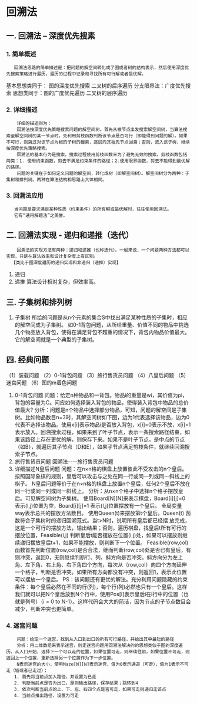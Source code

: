 # 回溯法
## 一. 回溯法 – 深度优先搜素
### 1. 简单概述
       回溯法思路的简单描述是：把问题的解空间转化成了图或者树的结构表示，然后使用深度优先搜索策略进行遍历，遍历的过程中记录和寻找所有可行解或者最优解。
基本思想类同于：
图的深度优先搜索
二叉树的后序遍历
分支限界法：广度优先搜索
思想类同于：图的广度优先遍历
二叉树的层序遍历
### 2. 详细描述
        详细的描述则为：
        回溯法按深度优先策略搜索问题的解空间树。首先从根节点出发搜索解空间树，当算法搜索至解空间树的某一节点时，先利用剪枝函数判断该节点是否可行（即能得到问题的解）。如果不可行，则跳过对该节点为根的子树的搜索，逐层向其祖先节点回溯；否则，进入该子树，继续按深度优先策略搜索。
        回溯法的基本行为是搜索，搜索过程使用剪枝函数来为了避免无效的搜索。剪枝函数包括两类：1. 使用约束函数，剪去不满足约束条件的路径；2.使用限界函数，剪去不能得到最优解的路径。
        问题的关键在于如何定义问题的解空间，转化成树（即解空间树）。解空间树分为两种：子集树和排列树。两种在算法结构和思路上大体相同。
### 3. 回溯法应用
       当问题是要求满足某种性质（约束条件）的所有解或最优解时，往往使用回溯法。
       它有“通用解题法”之美誉。
## 二. 回溯法实现 - 递归和递推（迭代）
        回溯法的实现方法有两种：递归和递推（也称迭代）。一般来说，一个问题两种方法都可以实现，只是在算法效率和设计复杂度上有区别。
      【类比于图深度遍历的递归实现和非递归（递推）实现】
1. 递归
2. 递推
      算法设计相对复杂，但效率高。
## 三. 子集树和排列树
1. 子集树
       所给的问题是从n个元素的集合S中找出满足某种性质的子集时，相应的解空间成为子集树。
如0-1背包问题，从所给重量、价值不同的物品中挑选几个物品放入背包，使得在满足背包不超重的情况下，背包内物品价值最大。它的解空间就是一个典型的子集树。
## 四. 经典问题
（1）装载问题
（2）0-1背包问题
（3）旅行售货员问题
（4）八皇后问题
（5）迷宫问题
（6）图的m着色问题
1. 0-1背包问题
        问题：给定n种物品和一背包。物品i的重量是wi，其价值为pi，背包的容量为C。问应如何选择装入背包的物品，使得装入背包中物品的总价值最大?
        分析：问题是n个物品中选择部分物品，可知，问题的解空间是子集树。比如物品数目n=3时，其解空间树如下图，边为1代表选择该物品，边为0代表不选择该物品。使用x[i]表示物品i是否放入背包，x[i]=0表示不放，x[i]=1表示放入。回溯搜索过程，如果来到了叶子节点，表示一条搜索路径结束，如果该路径上存在更优的解，则保存下来。如果不是叶子节点，是中点的节点（如B），就遍历其子节点（D和E），如果子节点满足剪枝条件，就继续回溯搜索子节点。
2. 旅行售货员问题
      回溯法----旅行售货员问题
3. 详细描述N皇后问题
       问题：在n×n格的棋盘上放置彼此不受攻击的n个皇后。按照国际象棋的规则，皇后可以攻击与之处在同一行或同一列或同一斜线上的棋子。
       N皇后问题等价于在n×n格的棋盘上放置n个皇后，任何2个皇后不放在同一行或同一列或同一斜线上。
      分析：从n×n个格子中选择n个格子摆放皇后。可见解空间树为子集树。
      使用Board[N][N]来表示棋盘，Board[i][j]=0 表示(I,j)位置为空，Board[i][j]=1 表示(I,j)位置摆放有一个皇后。
      全局变量way表示总共的摆放方法数目。
      使用Queen(t)来摆放第t个皇后。Queen(t) 函数符合子集树时的递归回溯范式。当t>N时，说明所有皇后都已经摆   放完成，这是一个可行的摆放方法，输出结果；否则，遍历棋盘，找皇后t所有可行的摆放位置，Feasible(i,j) 判断皇后t能否摆放在位置(i,j)处，如果可以摆放则继续递归摆放皇后t+1，如果不能摆放，则判断下一个位置。
       Feasible(row,col)函数首先判断位置(row,col)是否合法，继而判断(row,col)处是否已有皇后，有则冲突，返回0，无则继续判断行、列、斜方向是否冲突。斜方向分为左上角、左下角、右上角、右下角四个方向，每次从（row,col）向四个方向延伸一个格子，判断是否冲突。如果所有方向都没有冲突，则返回1，表示此位置可以摆放一个皇后。
PS：该问题还有更优的解法。充分利用问题隐藏的约束条件：每个皇后必然在不同的行(列)，每个行(列)必然也只有一个皇后。这样我们就可以把N个皇后放到N个行中，使用Pos[i]表示皇后i在i行中的位置（也就是列号）（i = 0 to N-1）。这样代码会大大的简洁，因为节点的子节点数目会减少，判断冲突也更简单。
### 4. 迷宫问题
        问题：给定一个迷宫，找到从入口到出口的所有可行路径，并给出其中最短的路径
        分析：用二维数组来表示迷宫，则走迷宫问题用回溯法解决的的思想类似于图的深度遍历。从入口开始，选择下一个可以走的位置，如果位置可走，则继续往前，如果位置不可走，则返回上一个位置，重新选择另一个位置作为下一步位置。
        N表示迷宫的大小，使用Maze[N][N]表示迷宫，值为0表示通道（可走），值为1表示不可走（墙或者已走过）；
       1. 首先将当前点加入路径，并设置为已走
       2. 判断当前点是否为出口，是则输出路径，保存结果；跳转到4
       3. 依次判断当前点的上、下、左、右四个点是否可走，如果可走则递归走该点
       4. 当前点推出路径，设置为可走
